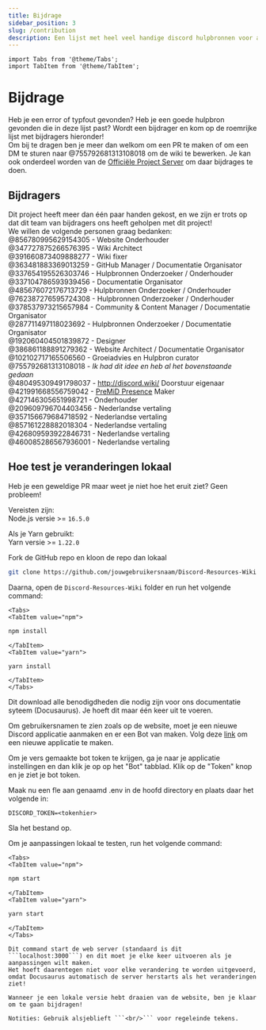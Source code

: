 ```yaml
---
title: Bijdrage
sidebar_position: 3
slug: /contribution
description: Een lijst met heel veel handige discord hulpbronnen voor alle gebruikers, van beginners tot powerusers.
---
```


```mdx-code-block
import Tabs from '@theme/Tabs';
import TabItem from '@theme/TabItem';
```

# Bijdrage

Heb je een error of typfout gevonden? Heb je een goede hulpbron gevonden die in deze lijst past? Wordt een bijdrager en kom op de roemrijke lijst met bijdragers hieronder!<br/>
Om bij te dragen ben je meer dan welkom om een PR te maken of om een DM te sturen naar @755792681313108018 om de wiki te bewerken.
Je kan ook onderdeel worden van de [Officiële Project Server](https://discord.gg/yxbqz9pNxS) om daar bijdrages te doen.

## Bijdragers

Dit project heeft meer dan één paar handen gekost, en we zijn er trots op dat dit team van bijdragers ons heeft geholpen met dit project!<br/>
We willen de volgende personen graag bedanken:<br/>
@856780995629154305 - Website Onderhouder <br/>
@347727875266576395 - Wiki Architect <br/>
@391660873409888277 - Wiki fixer <br/>
@363481883369013259 - GitHub Manager / Documentatie Organisator<br/>
@337654195526303746 - Hulpbronnen Onderzoeker / Onderhouder<br/>
@337104786593939456 - Documentatie Organisator<br/>
@485676072176713729 - Hulpbronnen Onderzoeker / Onderhouder<br/>
@762387276595724308 - Hulpbronnen Onderzoeker / Onderhouder<br/>
@378537973215657984 - Community & Content Manager / Documentatie Organisator<br/>
@287711497118023692 - Hulpbronnen Onderzoeker / Documentatie Organisator<br/>
@192060404501839872 - Designer<br/>
@386861188891279362 - Website Architect / Documentatie Organisator<br/>
@102102717165506560 - Groeiadvies en Hulpbron curator<br/>
@755792681313108018 - *Ik had dit idee en heb al het bovenstaande gedaan*<br/>
@480495309491798037 - <http://discord.wiki/> Doorstuur eigenaar <br/>
@421991668556759042 - [PreMiD Presence](https://premid.app/store/presences/Discord%20Resources) Maker <br/>
@427146305651998721 - Onderhouder <br/>
@209609796704403456 - Nederlandse vertaling <br/>
@357156679684718592 - Nederlandse vertaling <br/>
@857161228882018304 - Nederlandse vertaling <br/>
@426809593922846731 - Nederlandse vertaling <br/>
@460085286567936001 - Nederlandse vertaling <br/>

## Hoe test je veranderingen lokaal

Heb je een geweldige PR maar weet je niet hoe het eruit ziet? Geen probleem!<br/>

Vereisten zijn:<br/>
Node.js versie >= ```16.5.0```<br/>

Als je Yarn gebruikt:<br/>
Yarn versie >= ```1.22.0```

Fork de GitHub repo en kloon de repo dan lokaal

```bash
git clone https://github.com/jouwgebruikersnaam/Discord-Resources-Wiki
```

Daarna, open de `Discord-Resources-Wiki` folder en run het volgende command:

```mdx-code-block
<Tabs>
<TabItem value="npm">
```

```bash
npm install
```

```mdx-code-block
</TabItem>
<TabItem value="yarn">
```

```bash
yarn install
```

```mdx-code-block
</TabItem>
</Tabs>
```

Dit download alle benodigdheden die nodig zijn voor ons documentatie syteem (Docusaurus). Je hoeft dit maar één keer uit te voeren.

Om gebruikersnamen te zien zoals op de website, moet je een nieuwe Discord applicatie aanmaken en er een Bot van maken.
Volg deze [link](https://github.com/reactiflux/discord-irc/wiki/Creating-a-discord-bot-&-getting-a-token) om een nieuwe applicatie te maken.

Om je vers gemaakte bot token te krijgen, ga je naar je applicatie instellingen en dan klik je op op het "Bot" tabblad.
Klik op de "Token" knop en je ziet je bot token.

Maak nu een fle aan genaamd .env in de hoofd directory en plaats daar het volgende in:

```env
DISCORD_TOKEN=<tokenhier>
```

Sla het bestand op.

Om je aanpassingen lokaal te testen, run het volgende command:

```mdx-code-block
<Tabs>
<TabItem value="npm">
```

```bash
npm start
```

```mdx-code-block
</TabItem>
<TabItem value="yarn">
```

```bash
yarn start
```

```mdx-code-block
</TabItem>
</Tabs>

Dit command start de web server (standaard is dit ```localhost:3000```) en dit moet je elke keer uitvoeren als je aanpassingen wilt maken.
Het hoeft daarentegen niet voor elke verandering te worden uitgevoerd, omdat Docusaurus automatisch de server herstarts als het veranderingen ziet!

Wanneer je een lokale versie hebt draaien van de website, ben je klaar om te gaan bijdragen!

Notities: Gebruik alsjeblieft ```<br/>``` voor regeleinde tekens.
